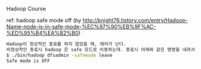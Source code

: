 Hadoop Course


ref: hadoop safe mode off (by http://knight76.tistory.com/entry/Hadoop-Name-node-is-in-safe-mode-%EC%97%90%EB%9F%AC-%ED%95%B4%EA%B2%B0)
```sh
Hadoop이 정상적인 종료를 하지 않았을 때, 에러가 난다.
비정상적인 종료시 hadoop 은 safe 모드로 이동하는데. 종료시 아래와 같은 명령을 내려서 restart할 때 문제가 없도록 해야 한다.
$ ./bin/hadoop dfsadmin -safemode leave 
Safe mode is OFF
```
